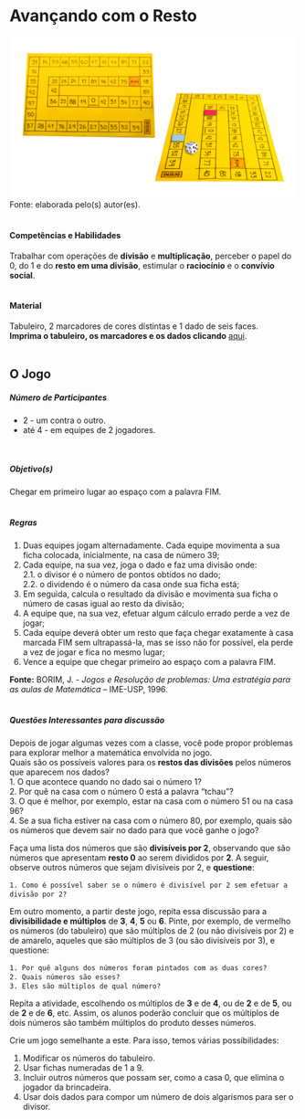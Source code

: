 # Avançando com o Resto  

![Avançando com o Resto](/imagens/jogos/avancando-com-o-resto.jpg "Avançando com o Resto")  
Fonte: elaborada pelo(s) autor(es).  
<br/>  

#### <i class="fa fa-child"></i> Competências e Habilidades  
Trabalhar com operações de **divisão** e **multiplicação**, perceber o papel do 0, do 1 e do **resto em uma divisão**, estimular o **raciocínio** e o **convívio social**.  
<br/>
#### <i class="fa fa-scissors"></i> Material  
Tabuleiro, 2 marcadores de cores distintas e 1 dado de seis faces.  
**Imprima o tabuleiro, os marcadores e os dados clicando** [aqui](http://www.ibilce.unesp.br/Home/Departamentos/Matematica/labmat/avancando.pdf).  
<br/>
## <div class="row text-center">O Jogo</div>  
##### <i class="fa fa-users"></i> Número de Participantes  
- 2 - um contra o outro.  
- até 4 - em equipes de 2 jogadores.  
<br/>  

##### <i class="fa fa-trophy"></i> Objetivo(s)  
Chegar em primeiro lugar ao espaço com a palavra FIM.  
<br/>
##### <i class="fa fa-thumb-tack"></i> Regras   
  1.  Duas equipes jogam alternadamente. Cada equipe movimenta a sua ficha colocada, inicialmente, na casa de número 39;  
  2.	Cada equipe, na sua vez, joga o dado e faz uma divisão onde:  
    2.1.	o divisor é o número de pontos obtidos no dado;  
    2.2.	o dividendo é o número da casa onde sua ficha está;  
  3.	Em seguida, calcula o resultado da divisão e movimenta sua ficha o número de casas igual ao resto da divisão;  
  4.	A equipe que, na sua vez, efetuar algum cálculo errado perde a vez de jogar;  
  5.	Cada equipe deverá obter um resto que faça chegar exatamente à casa marcada FIM sem ultrapassá-la, mas se isso não for possível, ela perde a vez de jogar e fica no mesmo lugar;  
  6.	Vence a equipe que chegar primeiro ao espaço com a palavra FIM.<br/>  


  **Fonte:** BORIM, J. - *Jogos e Resolução de problemas: Uma estratégia para as aulas de Matemática* – IME-USP, 1996.  
  <br/>  
##### <i class="fa fa-thumb-tack"></i> Questões Interessantes para discussão  
Depois de jogar algumas vezes com a classe, você pode propor problemas para explorar melhor a matemática envolvida no jogo.  
Quais são os possíveis valores para os **restos das divisões** pelos números que aparecem nos dados?  
    1. O que acontece quando no dado sai o número 1?  
    2. Por quê na casa com o número 0 está a palavra “tchau”?  
    3. O que é melhor, por exemplo, estar na casa com o número 51 ou na casa 96?  
    4. Se a sua ficha estiver na casa com o número 80, por exemplo, quais são os números que devem sair no dado para que você ganhe o jogo?  

Faça uma lista dos números que são **divisíveis por 2**, observando que são números que apresentam **resto 0** ao serem divididos por **2**. A seguir, observe outros números que sejam divisíveis por 2, e **questione**:  

    1. Como é possível saber se o número é divisível por 2 sem efetuar a divisão por 2?  

Em outro momento, a partir deste jogo, repita essa discussão para a **divisibilidade e múltiplos** de **3**, **4**, **5** ou **6**. Pinte, por exemplo, de vermelho os números (do tabuleiro) que são múltiplos de 2 (ou não divisíveis por 2) e de amarelo, aqueles que são múltiplos de 3 (ou são divisíveis por 3), e questione:  

    1. Por quê alguns dos números foram pintados com as duas cores?  
    2. Quais números são esses?  
    3. Eles são múltiplos de qual número?  

Repita a atividade, escolhendo os múltiplos de **3** e de **4**, ou de **2** e de **5**, ou de **2** e de **6**, etc. Assim, os alunos poderão concluir que os múltiplos de dois números são também múltiplos do produto desses números.  

Crie um jogo semelhante a este. Para isso, temos várias possibilidades:  
1.  Modificar os números do tabuleiro.  
2.  Usar fichas numeradas de 1 a 9.  
3.  Incluir outros números que possam ser, como a casa 0, que elimina o jogador da brincadeira.  
4.  Usar dois dados para compor um número de dois algarismos para ser o divisor.  
<br/>  
<br/>  
